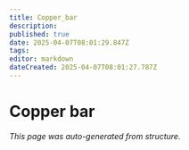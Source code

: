```yaml
---
title: Copper_bar
description: 
published: true
date: 2025-04-07T08:01:29.847Z
tags: 
editor: markdown
dateCreated: 2025-04-07T08:01:27.787Z
---
```


# Copper bar

*This page was auto-generated from structure.*